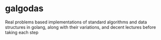 # galgodas
Real problems based implementations of standard algorithms and data structures in golang, along with their variations, and decent lectures before taking each step

